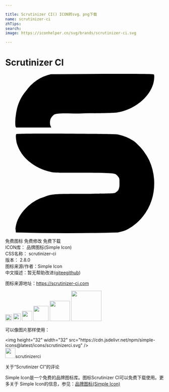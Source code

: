 ```yaml
---

title: Scrutinizer CI() ICON转svg、png下载
name: scrutinizer-ci
zhTips: 
search: 
image: https://iconhelper.cn/svg/brands/scrutinizer-ci.svg

---
```


# Scrutinizer CI  <small style="font-size: 60%;font-weight: 100"></small>

<div id="svg" class="svg-wrap">
<svg role="img" viewBox="0 0 24 24" xmlns="http://www.w3.org/2000/svg"><title>Scrutinizer CI icon</title><path d="M14.86 0L6.877.06a6.139 6.127 0 0 0-3.744 2.508 6.36 6.36 0 0 0-1.357 2.64l-.12.553-.119.857c-.06.799-.06 1.351.12 1.471h5.275c.06 0-.186-.246-.186-.672 0-.738.252-.924.552-1.23.552-.426 2.945-.12 4.728-.246 2.448 0 4.602-.06 4.848-.12 2.7-.427 5.03-2.388 5.522-4.536.12-.547.12-1.105.06-1.165C22.396 0 21.417 0 14.858 0zM9.192 9.007c-3.758-.015-7.47 0-7.53.06-.126.126-.06.798.06 1.35a5.64 5.64 0 0 0 1.843 2.761 7.549 7.549 0 0 0 3.312 1.59c.366.126 1.044.126 4.597.126 4.236 0 4.915.06 5.22.24a1.842 1.836 0 0 1 .372.372c.18.24.181.307.181.979 0 .672-.066.732-.186 1.044a1.47 1.47 0 0 1-.426.366c-.186.12-.307.119-4.357.179-4.67 0-5.155 0-6.319.432a6.445 6.433 0 0 0-2.46 1.35c-1.164 1.039-1.842 2.203-1.962 3.428l.06.611a283.022 282.613 0 0 0 15.404 0l.492-.12a4.543 4.537 0 0 0 .737-.245l.367-.18a7.735 7.723 0 0 0 3.499-4.297 8.407 8.395 0 0 0-.373-6.061 8.527 8.521 0 0 0-2.328-2.88 6.937 6.925 0 0 0-2.394-.984c-.246-.06-4.051-.106-7.81-.121z"/></svg>
</div>
<detail full-name='scrutinizer-ci'></detail>

<div class="detail-page">
<p>
<span><span class="badge-success badge">免费图标</span> <span class="badge-success badge">免费修改</span>  <span class="badge-success badge">免费下载</span> </span>
<br/>
<span>
ICON库：
<span class="badge-secondary badge">品牌图标(Simple Icon)</span> 
</span>
<br/>
<span>
CSS名称：
<span class="badge-secondary badge">scrutinizer-ci</span> 
</span>

<br/>
<span>
版本：
<span class="badge-secondary badge">2.8.0</span> 
</span>
<br/>
<span>图标来源/作者：<span class="badge-light badge">Simple Icon</span></span> 
<br/>
<span class="zh-detail">中文描述：暂无<span class="help-link"><span>帮助改进</span>(<a href="https://gitee.com/liuwave/icon-helper/edit/master/json/brands/scrutinizer-ci.json" target="_blank" rel="noopener noreferrer">gitee</a><a href="https://github.com/liuwave/icon-helper/edit/master/json/brands/scrutinizer-ci.json" target="_blank" rel="noopener noreferrer">github</a></span>)</span><br/>
</p>
</div><div class="description description alert alert-light"><p>图标来源地址：<a href="https://scrutinizer-ci.com" target="_blank" rel="noopener noreferrer">https://scrutinizer-ci.com</a></p></div>
<div class="alert alert-dark">
<img height="21" width="21" src="https://cdn.jsdelivr.net/npm/simple-icons@latest/icons/scrutinizerci.svg" />
<img height="24" width="24" src="https://cdn.jsdelivr.net/npm/simple-icons@latest/icons/scrutinizerci.svg" />
<img height="32" width="32" src="https://cdn.jsdelivr.net/npm/simple-icons@latest/icons/scrutinizerci.svg" />
<img height="48" width="48" src="https://cdn.jsdelivr.net/npm/simple-icons@latest/icons/scrutinizerci.svg" />
<img height="64" width="64" src="https://cdn.jsdelivr.net/npm/simple-icons@latest/icons/scrutinizerci.svg" />
<img height="96" width="96" src="https://cdn.jsdelivr.net/npm/simple-icons@latest/icons/scrutinizerci.svg" />

</div>
<div>
  <p>可以像图片那样使用：    
  </p>
  <div class="alert alert-primary" style="font-size: 14px">
    &lt;img height="32" width="32" src="https://cdn.jsdelivr.net/npm/simple-icons@latest/icons/scrutinizerci.svg" /&gt;
    <copy-btn content='<img height="32" width="32" src="https://cdn.jsdelivr.net/npm/simple-icons@latest/icons/scrutinizerci.svg" />'></copy-btn>
  </div>
  <div class="alert alert-secondary">
    <img height="32" width="32" src="https://cdn.jsdelivr.net/npm/simple-icons@latest/icons/scrutinizerci.svg" />scrutinizerci
    <copy-btn content="scrutinizerci" btn-title="复制图标名称"></copy-btn>
  </div>
</div>

<Vssue title="关于“Scrutinizer CI”的评论" >关于“Scrutinizer CI”的评论</Vssue>


<div><p>Simple Icon是一个免费的品牌图标库。图标Scrutinizer CI可以免费下载使用。更多关于  Simple Icon的信息，参见：<a target="_blank" href="https://iconhelper.cn/brands.html">品牌图标(Simple Icon)</a>
</p></div>
